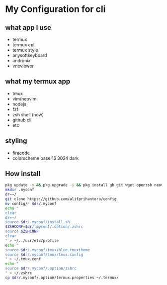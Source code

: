 # My Configuration for cli
## what app I use
- termux
- termux api
- termux style
- anysoftkeyboard
- andronix
- vncviewer
## what my termux app 
- tmux
- vim/neovim
- nodejs
- fzf
- zsh shell (now)
- github cli
- etc
## styling
- firacode
- colorscheme base 16 3024 dark
 
## How install
```bash
pkg update -y && pkg upgrade -y && pkg install gh git wget openssh neovim zsh lsd fzf tmux nodejs ripgrep termux-api bat hugo -y
mkdir .myconf
dr=~/
git clone https://github.com/alifprihantoro/config
mv config/* $dr/.myconf
echo "
clear
dr=~/
source $dr/.myconf/install.sh
$ZSHCONF=$dr/.myconf/.option/.zshrc
source $ZSHCONF
clear
" > ~/../usr/etc/profile
echo "
source $dr/.myconf/tmux/blue.tmuxtheme
source $dr/.myconf/tmux/tmux.config
" > ~/.tmux.conf
echo "
source $dr/.myconf/.option/zshrc
" > ~/.zshrc
cp $dr/.myconf/.option/termux.properties ~/.termux/
```
